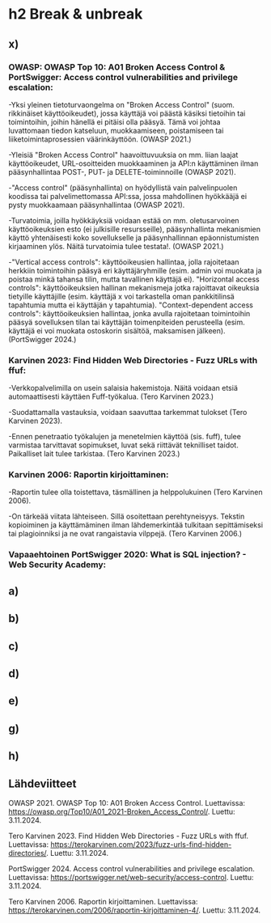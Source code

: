 # h2 Break & unbreak

## x)
### OWASP: OWASP Top 10: A01 Broken Access Control & PortSwigger: Access control vulnerabilities and privilege escalation:

-Yksi yleinen tietoturvaongelma on "Broken Access Control" (suom. rikkinäiset käyttöoikeudet), jossa käyttäjä voi päästä käsiksi tietoihin tai toimintoihin, joihin hänellä ei pitäisi olla pääsyä. Tämä voi johtaa luvattomaan tiedon katseluun, muokkaamiseen, poistamiseen tai liiketoimintaprosessien väärinkäyttöön. (OWASP 2021.)

-Yleisiä "Broken Access Control" haavoittuvuuksia on mm. liian laajat käyttöoikeudet, URL-osoitteiden muokkaaminen ja API:n käyttäminen ilman pääsynhallintaa POST-, PUT- ja DELETE-toiminnoille (OWASP 2021).

-"Access control" (pääsynhallinta) on hyödyllistä vain palvelinpuolen koodissa tai palvelimettomassa API:ssa, jossa mahdollinen hyökkääjä ei pysty muokkaamaan pääsynhallintaa (OWASP 2021).

-Turvatoimia, joilla hyökkäyksiä voidaan estää on mm. oletusarvoinen käyttöoikeuksien esto (ei julkisille resursseille), pääsynhallinta mekanismien käyttö yhtenäisesti koko sovellukselle ja pääsynhallinnan epäonnistumisten kirjaaminen ylös. Näitä turvatoimia tulee testata!. (OWASP 2021.)

-"Vertical access controls": käyttöoikeusien hallintaa, jolla rajoitetaan herkkiin toimintoihin pääsyä eri käyttäjäryhmille (esim. admin voi muokata ja poistaa minkä tahansa tilin, mutta tavallinen käyttäjä ei). "Horizontal access controls": käyttöoikeuksien hallinan mekanismeja jotka rajoittavat oikeuksia tietyille käyttäjille (esim. käyttäjä x voi tarkastella oman pankkitilinsä tapahtumia mutta ei käyttäjän y tapahtumia). "Context-dependent access controls": käyttöoikeuksien hallintaa, jonka avulla rajoitetaan toimintoihin pääsyä sovelluksen tilan tai käyttäjän toimenpiteiden perusteella (esim. käyttäjä ei voi muokata ostoskorin sisältöä, maksamisen jälkeen). (PortSwigger 2024.)

### Karvinen 2023: Find Hidden Web Directories - Fuzz URLs with ffuf:

-Verkkopalvelimilla on usein salaisia hakemistoja. Näitä voidaan etsiä automaattisesti käyttäen Fuff-työkalua. (Tero Karvinen 2023.)

-Suodattamalla vastauksia, voidaan saavuttaa tarkemmat tulokset (Tero Karvinen 2023).

-Ennen penetraatio työkalujen ja menetelmien käyttöä (sis. fuff), tulee varmistaa tarvittavat sopimukset, luvat sekä riittävät teknilliset taidot. Paikalliset lait tulee tarkistaa. (Tero Karvinen 2023.)

### Karvinen 2006: Raportin kirjoittaminen:

-Raportin tulee olla toistettava, täsmällinen ja helppolukuinen (Tero Karvinen 2006).

-On tärkeää viitata lähteiseen. Sillä osoitettaan perehtyneisyys. Tekstin kopioiminen ja käyttämäminen ilman lähdemerkintää tulkitaan sepittämiseksi tai plagioinniksi ja ne ovat rangaistavia vilppejä. (Tero Karvinen 2006.)

### Vapaaehtoinen PortSwigger 2020: What is SQL injection? - Web Security Academy:








## a)

## b)

## c)

## d)

## e)

## g)

## h)

## Lähdeviitteet

OWASP 2021. OWASP Top 10: A01 Broken Access Control. Luettavissa: https://owasp.org/Top10/A01_2021-Broken_Access_Control/. Luettu: 3.11.2024.

Tero Karvinen 2023. Find Hidden Web Directories - Fuzz URLs with ffuf. Luettavissa: https://terokarvinen.com/2023/fuzz-urls-find-hidden-directories/. Luettu: 3.11.2024.

PortSwigger 2024. Access control vulnerabilities and privilege escalation. Luettavissa: https://portswigger.net/web-security/access-control. Luettu: 3.11.2024.

Tero Karvinen 2006. Raportin kirjoittaminen. Luettavissa: https://terokarvinen.com/2006/raportin-kirjoittaminen-4/. Luettu: 3.11.2024.






